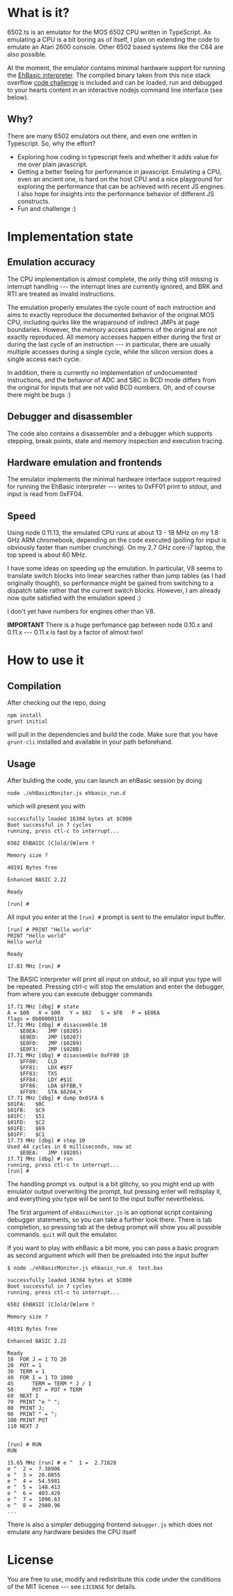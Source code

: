 # What is it?

6502.ts is an emulator for the MOS 6502 CPU written in TypeScript. As emulating
a CPU is a bit boring as of itself, I plan on extending the code to emulate an
Atari 2600 console. Other 6502 based systems like the C64 are also possible.

At the moment, the emulator contains minimal hardware support for running
the
[EhBasic interpreter](https://github.com/jefftranter/6502/tree/master/asm/ehbasic).
The compiled binary taken from this nice stack overflow
[code challenge](http://codegolf.stackexchange.com/questions/12844/emulate-a-mos-6502-cpu)
is included and can be loaded, run and debugged to your hearts content in an
interactive nodejs command line interface (see below).


## Why?

There are many 6502 emulators out there, and even one written in Typescript.
So, why the effort? 

 * Exploring how coding in typescript feels and whether it adds value for me
   over plain javascript.
 * Getting a better feeling for performance in javascript. Emulating a CPU,
   even an ancient one, is hard on the host CPU and a nice playground for
   exploring the performance that can be achieved with recent JS engines. I
   also hope for insights into the performance behavior of different JS
   constructs.
 * Fun and challenge :)

# Implementation state

## Emulation accuracy

The CPU implementation is almost complete, the only thing still missing is
interrupt handling --- the interrupt lines are currently ignored, and BRK
and RTI are treated as invalid instructions.

The emulation properly emulates the cycle count of each instruction and aims
to exactly reproduce the documented behavior of the original MOS CPU, including
quirks like the wraparound of indirect JMPs at page boundaries. However, the
memory access patterns of the original are not exactly reproduced. All memory
accesses happen either during the first or during the last cycle of an
instruction --- in particular, there are usually multiple accesses during a
single cycle, while the silicon version does a single access each cycle.

In addition, there is currently no implementation of undocumented instructions,
and the behavior of ADC and SBC in BCD mode differs from the original for
inputs that are not valid BCD numbers. Oh, and of course there might be bugs :)

## Debugger and disassembler

The code also contains a disassembler and a debugger which supports stepping,
break points, state and memory inspection and execution tracing.

## Hardware emulation and frontends

The emulator implements the minimal hardware interface support required for
running the EhBasic interpreter --- writes to 0xFF01 print to stdout, and input
is read from 0xFF04.

## Speed

Using node 0.11.13, the emulated CPU runs at about
13 - 18 MHz on my 1.8 GHz ARM chromebook, depending on the code executed
(polling for input is obviously faster than number crunching). On my 2.7 GHz
core-i7 laptop, the top speed is about 60 MHz.

I have some ideas on speeding up the emulation. In particular, V8 seems to
translate switch blocks into linear searches rather than jump tables (as I had
originally thought), so performance might be gained from switching to a
dispatch table rather that the current switch blocks. However, I am already
now quite satisfied with the emulation speed :)

I don't yet have numbers for engines other than V8.

**IMPORTANT** There is a huge perfomance gap between node 0.10.x and 0.11.x
--- 0.11.x is fast by a factor of almost two!

# How to use it

## Compilation

After checking out the repo, doing

    npm install
    grunt initial

will pull in the dependencies and build the code. Make sure that you have
`grunt-cli` installed and available in your path beforehand.

## Usage

After bulding the code, you can launch an ehBasic session by doing

    node ./ehBasicMonitor.js ehbasic_run.d

which will present you with

```
successfully loaded 16384 bytes at $C000
Boot successful in 7 cycles
running, press ctl-c to interrupt...

6502 EhBASIC [C]old/[W]arm ?

Memory size ? 

40191 Bytes free

Enhanced BASIC 2.22

Ready

[run] # 
```

All input you enter at the `[run] #` prompt is sent to the emulator input buffer.

```
[run] # PRINT "Hello world"
PRINT "Hello world"
Hello world

Ready

17.81 MHz [run] # 
```

The BASIC interpreter will print all input on stdout, so all input you
type will be repeated. Pressing ctrl-c will stop the emulation and enter the
debugger, from where you can execute debugger commands

```
17.71 MHz [dbg] # state
A = $00   X = $00   Y = $02   S = $FB   P = $E0EA
flags = 0b00000110
17.71 MHz [dbg] # disassemble 10
    $E0EA:   JMP ($0205)
    $E0ED:   JMP ($0207)
    $E0F0:   JMP ($0209)
    $E0F3:   JMP ($020B)
17.71 MHz [dbg] # disassemble 0xFF80 10
    $FF80:   CLD
    $FF81:   LDX #$FF
    $FF83:   TXS
    $FF84:   LDY #$1C
    $FF86:   LDA $FFBB,Y
    $FF89:   STA $0204,Y
17.71 MHz [dbg] # dump 0x01FA 6
$01FA:   $0C
$01FB:   $C9
$01FC:   $51
$01FD:   $C2
$01FE:   $69
$01FF:   $C1
17.73 MHz [dbg] # step 10
Used 44 cycles in 0 milliseconds, now at
    $E0EA:   JMP ($0205)
17.71 MHz [dbg] # run
running, press ctl-c to interrupt...
[run] #
```

The handling prompt vs. output is a bit glitchy, so you might end up with
emulator output overwriting the prompt, but pressing enter will redisplay it,
and everything you type will be sent to the input buffer nevertheless.

The first argument of `ehBasicMonitor.js` is an optional script containing
debugger statements, so you can take a further look there. There is tab
completion, so pressing tab at the debug prompt will show you all possible
commands. `quit` will quit the emulator.

If you want to play with ehBasic a bit more, you can pass a basic program as
second argument which will then be preloaded into the input buffer

```
$ node ./ehBasicMonitor.js ehbasic_run.d  test.bas

successfully loaded 16384 bytes at $C000
Boot successful in 7 cycles
running, press ctl-c to interrupt...

6502 EhBASIC [C]old/[W]arm ?

Memory size ? 

40191 Bytes free

Enhanced BASIC 2.22

Ready
10  FOR J = 1 TO 20
20  POT = 1
30  TERM = 1
40  FOR I = 1 TO 1000
45      TERM = TERM * J / I
50      POT = POT + TERM
60  NEXT I
70  PRINT "e ^ ";
80  PRINT J;
90  PRINT " = ";
100 PRINT POT
110 NEXT J


[run] # RUN
RUN

15.65 MHz [run] # e ^  1 =  2.71828
e ^  2 =  7.38906
e ^  3 =  20.0855
e ^  4 =  54.5981
e ^  5 =  148.413
e ^  6 =  403.429
e ^  7 =  1096.63
e ^  8 =  2980.96
...
```

There is also a simpler debugging frontend `debugger.js` which does not
emulate any hardware besides the CPU itself

# License

You are free to use, modify and redistribute this code under the conditions
of the MIT license --- see `LICENSE` for details.
